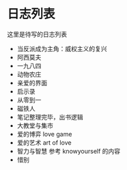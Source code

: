 # 日志列表

这里是待写的日志列表

+ 当反派成为主角：威权主义的复兴
+ 阿西莫夫
+ 一九八四
+ 动物农庄
+ 亲爱的界面
+ 启示录
+ 从零到一
+ 磁铁人
+ 笔记整理完毕，出书逻辑
+ 大教堂与集市
+ 爱的博弈 love game
+ 爱的艺术 art of love
+ 智力与智慧 参考 knowyourself 的内容
+ 惜别

